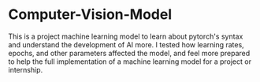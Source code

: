 # Computer-Vision-Model
This is a project machine learning model to learn about pytorch's syntax and understand the development of AI more. I tested how learning rates, epochs, and other parameters affected the model, and feel more prepared to help the full implementation of a machine learning model for a project or internship. 
